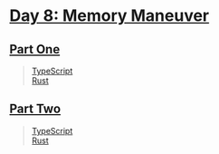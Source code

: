 # [Day 8: Memory Maneuver](https://adventofcode.com/2018/day/8)

## [Part One](https://adventofcode.com/2018/day/8#part1)

> [TypeScript](/solutions/typescript/2018/08/src/p1.ts)\
> [Rust](/solutions/rust/2018/08/src/lib.rs)

## [Part Two](https://adventofcode.com/2018/day/8#part2)

> [TypeScript](/solutions/typescript/2018/08/src/p2.ts)\
> [Rust](/solutions/rust/2018/08/src/lib.rs)
